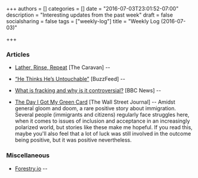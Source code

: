 +++
authors = []
categories = []
date = "2016-07-03T23:01:52-07:00"
description = "Interesting updates from the past week"
draft = false
socialsharing = false
tags = ["weekly-log"]
title = "Weekly Log (2016-07-03)"

+++

### Articles

- [Lather, Rinse, Repeat](http://www.caravanmagazine.in/reportage/lather-rinse-repeat-saas-bahu-saga) [The Caravan] --

- [“He Thinks He’s Untouchable”](https://www.buzzfeed.com/azeenghorayshi/michael-katze-investigation?utm_term=.ve8RL5GWA#.hhZgPJBxa) [BuzzFeed] --

- [What is fracking and why is it controversial?](http://www.bbc.com/news/uk-14432401) [BBC News] --

- [The Day I Got My Green Card](http://www.wsj.com/articles/the-day-i-got-my-green-card-1467385905) [The Wall Street Journal] -- Amidst general gloom and doom, a rare positive story about immigration. Several people (immigrants and citizens) regularly face struggles here, when it comes to issues of inclusion and acceptance in an increasingly polarized world, but stories like these make me hopeful. If you read this, maybe you'll also feel that a lot of luck was still involved in the outcome being positive, but it was positive nevertheless.

### Miscellaneous

- [Forestry.io](https://forestry.io/) --
